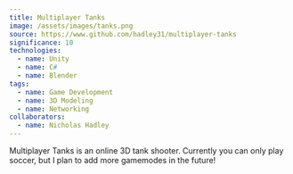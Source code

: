 ```yaml
---
title: Multiplayer Tanks
image: /assets/images/tanks.png
source: https://www.github.com/hadley31/multiplayer-tanks
significance: 10
technologies:
  - name: Unity
  - name: C#
  - name: Blender
tags:
  - name: Game Development
  - name: 3D Modeling
  - name: Networking
collaborators:
  - name: Nicholas Hadley
---
```


Multiplayer Tanks is an online 3D tank shooter. Currently you can only play soccer, but I plan to add more gamemodes in the future!